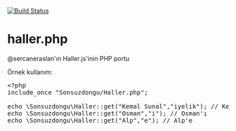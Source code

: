[![Build Status](https://travis-ci.org/sonsuzdongu/haller.php.png?branch=master)](https://travis-ci.org/sonsuzdongu/haller.php)

haller.php
==========

@sercaneraslan'ın Haller.js'inin PHP portu

Örnek kullanım:
<pre>
&lt;?php
include_once "Sonsuzdongu/Haller.php";

echo \Sonsuzdongu\Haller::get("Kemal Sunal","iyelik"); // Kemal Sunal'ın
echo \Sonsuzdongu\Haller::get("Osman","i"); // Osman'ı
echo \Sonsuzdongu\Haller::get("Alp","e"); // Alp'e
</pre>
